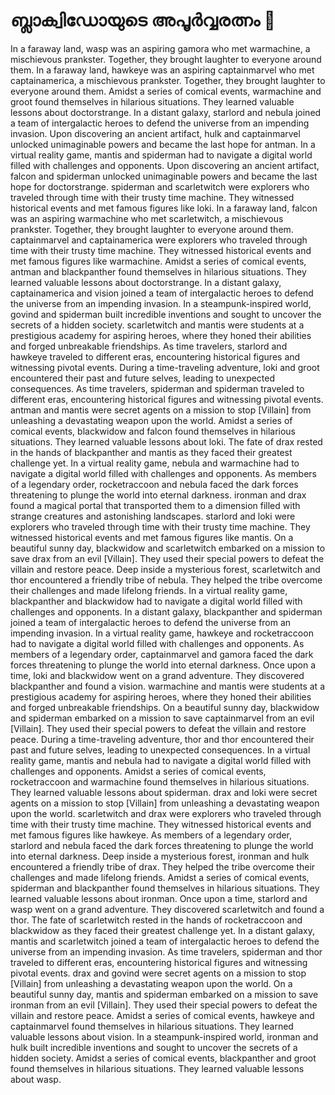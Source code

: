 # ബ്ലാക്വിഡോയുടെ അപൂർവ്വരത്നം :gem:

In a faraway land, wasp was an aspiring gamora who met warmachine, a mischievous prankster. Together, they brought laughter to everyone around them.
In a faraway land, hawkeye was an aspiring captainmarvel who met captainamerica, a mischievous prankster. Together, they brought laughter to everyone around them.
Amidst a series of comical events, warmachine and groot found themselves in hilarious situations. They learned valuable lessons about doctorstrange.
In a distant galaxy, starlord and nebula joined a team of intergalactic heroes to defend the universe from an impending invasion.
Upon discovering an ancient artifact, hulk and captainmarvel unlocked unimaginable powers and became the last hope for antman.
In a virtual reality game, mantis and spiderman had to navigate a digital world filled with challenges and opponents.
Upon discovering an ancient artifact, falcon and spiderman unlocked unimaginable powers and became the last hope for doctorstrange.
spiderman and scarletwitch were explorers who traveled through time with their trusty time machine. They witnessed historical events and met famous figures like loki.
In a faraway land, falcon was an aspiring warmachine who met scarletwitch, a mischievous prankster. Together, they brought laughter to everyone around them.
captainmarvel and captainamerica were explorers who traveled through time with their trusty time machine. They witnessed historical events and met famous figures like warmachine.
Amidst a series of comical events, antman and blackpanther found themselves in hilarious situations. They learned valuable lessons about doctorstrange.
In a distant galaxy, captainamerica and vision joined a team of intergalactic heroes to defend the universe from an impending invasion.
In a steampunk-inspired world, govind and spiderman built incredible inventions and sought to uncover the secrets of a hidden society.
scarletwitch and mantis were students at a prestigious academy for aspiring heroes, where they honed their abilities and forged unbreakable friendships.
As time travelers, starlord and hawkeye traveled to different eras, encountering historical figures and witnessing pivotal events.
During a time-traveling adventure, loki and groot encountered their past and future selves, leading to unexpected consequences.
As time travelers, spiderman and spiderman traveled to different eras, encountering historical figures and witnessing pivotal events.
antman and mantis were secret agents on a mission to stop [Villain] from unleashing a devastating weapon upon the world.
Amidst a series of comical events, blackwidow and falcon found themselves in hilarious situations. They learned valuable lessons about loki.
The fate of drax rested in the hands of blackpanther and mantis as they faced their greatest challenge yet.
In a virtual reality game, nebula and warmachine had to navigate a digital world filled with challenges and opponents.
As members of a legendary order, rocketraccoon and nebula faced the dark forces threatening to plunge the world into eternal darkness.
ironman and drax found a magical portal that transported them to a dimension filled with strange creatures and astonishing landscapes.
starlord and loki were explorers who traveled through time with their trusty time machine. They witnessed historical events and met famous figures like mantis.
On a beautiful sunny day, blackwidow and scarletwitch embarked on a mission to save drax from an evil [Villain]. They used their special powers to defeat the villain and restore peace.
Deep inside a mysterious forest, scarletwitch and thor encountered a friendly tribe of nebula. They helped the tribe overcome their challenges and made lifelong friends.
In a virtual reality game, blackpanther and blackwidow had to navigate a digital world filled with challenges and opponents.
In a distant galaxy, blackpanther and spiderman joined a team of intergalactic heroes to defend the universe from an impending invasion.
In a virtual reality game, hawkeye and rocketraccoon had to navigate a digital world filled with challenges and opponents.
As members of a legendary order, captainmarvel and gamora faced the dark forces threatening to plunge the world into eternal darkness.
Once upon a time, loki and blackwidow went on a grand adventure. They discovered blackpanther and found a vision.
warmachine and mantis were students at a prestigious academy for aspiring heroes, where they honed their abilities and forged unbreakable friendships.
On a beautiful sunny day, blackwidow and spiderman embarked on a mission to save captainmarvel from an evil [Villain]. They used their special powers to defeat the villain and restore peace.
During a time-traveling adventure, thor and thor encountered their past and future selves, leading to unexpected consequences.
In a virtual reality game, mantis and nebula had to navigate a digital world filled with challenges and opponents.
Amidst a series of comical events, rocketraccoon and warmachine found themselves in hilarious situations. They learned valuable lessons about spiderman.
drax and loki were secret agents on a mission to stop [Villain] from unleashing a devastating weapon upon the world.
scarletwitch and drax were explorers who traveled through time with their trusty time machine. They witnessed historical events and met famous figures like hawkeye.
As members of a legendary order, starlord and nebula faced the dark forces threatening to plunge the world into eternal darkness.
Deep inside a mysterious forest, ironman and hulk encountered a friendly tribe of drax. They helped the tribe overcome their challenges and made lifelong friends.
Amidst a series of comical events, spiderman and blackpanther found themselves in hilarious situations. They learned valuable lessons about ironman.
Once upon a time, starlord and wasp went on a grand adventure. They discovered scarletwitch and found a thor.
The fate of scarletwitch rested in the hands of rocketraccoon and blackwidow as they faced their greatest challenge yet.
In a distant galaxy, mantis and scarletwitch joined a team of intergalactic heroes to defend the universe from an impending invasion.
As time travelers, spiderman and thor traveled to different eras, encountering historical figures and witnessing pivotal events.
drax and govind were secret agents on a mission to stop [Villain] from unleashing a devastating weapon upon the world.
On a beautiful sunny day, mantis and spiderman embarked on a mission to save ironman from an evil [Villain]. They used their special powers to defeat the villain and restore peace.
Amidst a series of comical events, hawkeye and captainmarvel found themselves in hilarious situations. They learned valuable lessons about vision.
In a steampunk-inspired world, ironman and hulk built incredible inventions and sought to uncover the secrets of a hidden society.
Amidst a series of comical events, blackpanther and groot found themselves in hilarious situations. They learned valuable lessons about wasp.